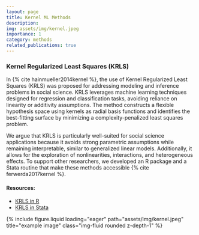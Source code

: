 ```yaml
---
layout: page
title: Kernel ML Methods
description: 
img: assets/img/kernel.jpeg
importance: 1
category: methods
related_publications: true
---
```


### Kernel Regularized Least Squares (KRLS)

In {% cite hainmueller2014kernel %}, the use of Kernel Regularized Least Squares (KRLS) was proposed for addressing modeling and inference problems in social science. KRLS leverages machine learning techniques designed for regression and classification tasks, avoiding reliance on linearity or additivity assumptions. The method constructs a flexible hypothesis space using kernels as radial basis functions and identifies the best-fitting surface by minimizing a complexity-penalized least squares problem.

We argue that KRLS is particularly well-suited for social science applications because it avoids strong parametric assumptions while remaining interpretable, similar to generalized linear models. Additionally, it allows for the exploration of nonlinearities, interactions, and heterogeneous effects. To support other researchers, we developed an R package and a Stata routine that make these methods accessible {% cite ferwerda2017kernel %}.

#### Resources:

- [KRLS in R](https://cran.r-project.org/web/packages/KRLS/index.html)
- [KRLS in Stata](http://dx.doi.org/10.18637/jss.v079.i03)

<div class="row">
    <div class="col-sm mt-3 mt-md-0">
        {% include figure.liquid loading="eager" path="assets/img/kernel.jpeg" title="example image" class="img-fluid rounded z-depth-1" %}
    </div>
</div>
<div class="caption">
 </div>

